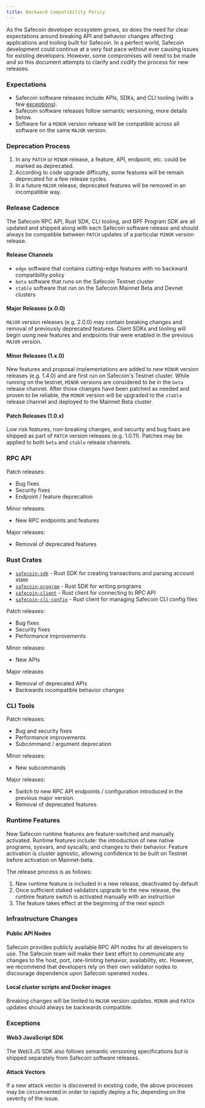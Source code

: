 ```yaml
---
title: Backward Compatibility Policy
---
```


As the Safecoin developer ecosystem grows, so does the need for clear expectations around
breaking API and behavior changes affecting applications and tooling built for Safecoin.
In a perfect world, Safecoin development could continue at a very fast pace without ever
causing issues for existing developers. However, some compromises will need to be made
and so this document attempts to clarify and codify the process for new releases.

### Expectations

- Safecoin software releases include APIs, SDKs, and CLI tooling (with a few [exceptions](#exceptions)).
- Safecoin software releases follow semantic versioning, more details below.
- Software for a `MINOR` version release will be compatible across all software on the
  same `MAJOR` version.

### Deprecation Process

1. In any `PATCH` or `MINOR` release, a feature, API, endpoint, etc. could be marked as deprecated.
2. According to code upgrade difficulty, some features will be remain deprecated for a few release
   cycles.
3. In a future `MAJOR` release, deprecated features will be removed in an incompatible way.

### Release Cadence

The Safecoin RPC API, Rust SDK, CLI tooling, and BPF Program SDK are all updated and shipped
along with each Safecoin software release and should always be compatible between `PATCH`
updates of a particular `MINOR` version release.

#### Release Channels

- `edge` software that contains cutting-edge features with no backward compatibility policy
- `beta` software that runs on the Safecoin Testnet cluster
- `stable` software that run on the Safecoin Mainnet Beta and Devnet clusters

#### Major Releases (x.0.0)

`MAJOR` version releases (e.g. 2.0.0) may contain breaking changes and removal of previously
deprecated features. Client SDKs and tooling will begin using new features and endpoints
that were enabled in the previous `MAJOR` version.

#### Minor Releases (1.x.0)

New features and proposal implementations are added to _new_ `MINOR` version
releases (e.g. 1.4.0) and are first run on Safecoin's Testnet cluster. While running
on the testnet, `MINOR` versions are considered to be in the `beta` release channel. After
those changes have been patched as needed and proven to be reliable, the `MINOR` version will
be upgraded to the `stable` release channel and deployed to the Mainnet Beta cluster.

#### Patch Releases (1.0.x)

Low risk features, non-breaking changes, and security and bug fixes are shipped as part
of `PATCH` version releases (e.g. 1.0.11). Patches may be applied to both `beta` and `stable`
release channels.

### RPC API

Patch releases:

- Bug fixes
- Security fixes
- Endpoint / feature deprecation

Minor releases:

- New RPC endpoints and features

Major releases:

- Removal of deprecated features

### Rust Crates

- [`safecoin-sdk`](https://docs.rs/safecoin-sdk/) - Rust SDK for creating transactions and parsing account state
- [`safecoin-program`](https://docs.rs/safecoin-program/) - Rust SDK for writing programs
- [`safecoin-client`](https://docs.rs/safecoin-client/) - Rust client for connecting to RPC API
- [`safecoin-cli-config`](https://docs.rs/safecoin-cli-config/) - Rust client for managing Safecoin CLI config files

Patch releases:

- Bug fixes
- Security fixes
- Performance improvements

Minor releases:

- New APIs

Major releases

- Removal of deprecated APIs
- Backwards incompatible behavior changes

### CLI Tools

Patch releases:

- Bug and security fixes
- Performance improvements
- Subcommand / argument deprecation

Minor releases:

- New subcommands

Major releases:

- Switch to new RPC API endpoints / configuration introduced in the previous major version.
- Removal of deprecated features

### Runtime Features

New Safecoin runtime features are feature-switched and manually activated. Runtime features
include: the introduction of new native programs, sysvars, and syscalls; and changes to
their behavior. Feature activation is cluster agnostic, allowing confidence to be built on
Testnet before activation on Mainnet-beta.

The release process is as follows:

1. New runtime feature is included in a new release, deactivated by default
2. Once sufficient staked validators upgrade to the new release, the runtime feature switch
   is activated manually with an instruction
3. The feature takes effect at the beginning of the next epoch

### Infrastructure Changes

#### Public API Nodes

Safecoin provides publicly available RPC API nodes for all developers to use. The Safecoin team
will make their best effort to communicate any changes to the host, port, rate-limiting behavior,
availability, etc. However, we recommend that developers rely on their own validator nodes to
discourage dependence upon Safecoin operated nodes.

#### Local cluster scripts and Docker images

Breaking changes will be limited to `MAJOR` version updates. `MINOR` and `PATCH` updates should always
be backwards compatible.

### Exceptions

#### Web3 JavaScript SDK

The Web3.JS SDK also follows semantic versioning specifications but is shipped separately from Safecoin
software releases.

#### Attack Vectors

If a new attack vector is discovered in existing code, the above processes may be
circumvented in order to rapidly deploy a fix, depending on the severity of the issue.
